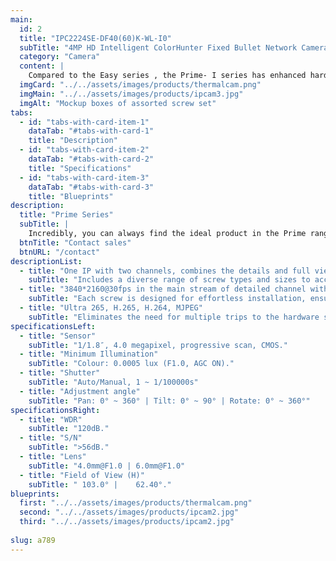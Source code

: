 ```yaml
---
main:
  id: 2
  title: "IPC2224SE-DF40(60)K-WL-I0"
  subTitle: "4MP HD Intelligent ColorHunter Fixed Bullet Network Camera"
  category: "Camera"
  content: |
    Compared to the Easy series , the Prime- I series has enhanced hardware such as WDR, audio, alarm, SD cards. Available in a variety of mainstream resolutions, such a s 2/4/5/8MP, different levels of image quality can be displayed. Prime-I series also features Smart Intrusion Prevention to reduce false alarm. Prime products are commonly used in commercial buildings, parks and small project applications to effectively ensure safety.
  imgCard: "../../assets/images/products/thermalcam.png"
  imgMain: "../../assets/images/products/ipcam3.jpg"
  imgAlt: "Mockup boxes of assorted screw set"
tabs:
  - id: "tabs-with-card-item-1"
    dataTab: "#tabs-with-card-1"
    title: "Description"
  - id: "tabs-with-card-item-2"
    dataTab: "#tabs-with-card-2"
    title: "Specifications"
  - id: "tabs-with-card-item-3"
    dataTab: "#tabs-with-card-3"
    title: "Blueprints"
description:
  title: "Prime Series"
  subTitle: |
    Incredibly, you can always find the ideal product in the Prime range, which has even more advanced features to achieve excellent performance.
  btnTitle: "Contact sales"
  btnURL: "/contact"
descriptionList:
  - title: "One IP with two channels, combines the details and full view, making target area stand out without losing overall view"
    subTitle: "Includes a diverse range of screw types and sizes to accommodate various applications and materials."
  - title: "3840*2160@30fps in the main stream of detailed channel with ISP algorithm, provide high definition image"
    subTitle: "Each screw is designed for effortless installation, ensuring hassle-free fastening every time."
  - title: "Ultra 265, H.265, H.264, MJPEG"
    subTitle: "Eliminates the need for multiple trips to the hardware store, saving time and effort on your projects."
specificationsLeft:
  - title: "Sensor"
    subTitle: "1/1.8″, 4.0 megapixel, progressive scan, CMOS."
  - title: "Minimum Illumination"
    subTitle: "Colour: 0.0005 lux (F1.0, AGC ON)."
  - title: "Shutter"
    subTitle: "Auto/Manual, 1 ~ 1/100000s"
  - title: "Adjustment angle"
    subTitle: "Pan: 0° ~ 360° | Tilt: 0° ~ 90° | Rotate: 0° ~ 360°"
specificationsRight:
  - title: "WDR"
    subTitle: "120dB."
  - title: "S/N"
    subTitle: ">56dB."
  - title: "Lens"
    subTitle: "4.0mm@F1.0 | 6.0mm@F1.0"
  - title: "Field of View (H)"
    subTitle: "	103.0° | 	62.40°."
blueprints:
  first: "../../assets/images/products/thermalcam.png"
  second: "../../assets/images/products/ipcam2.jpg"
  third: "../../assets/images/products/ipcam2.jpg"
   
slug: a789
---
```

